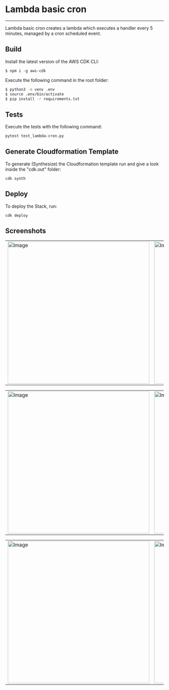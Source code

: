 # Lambda basic cron

---

Lambda basic cron creates a lambda which executes a handler every 5 minutes, managed by a cron scheduled event.

## Build

Install the latest version of the AWS CDK CLI:

```shell
$ npm i -g aws-cdk
```

Execute the following command in the root folder:

```bash
$ python3 -m venv .env
$ source .env/bin/activate
$ pip install -r requirements.txt
```

## Tests

Execute the tests with the following command:

```bash
pytest test_lambda-cron.py
```

## Generate Cloudformation Template

To generate (Synthesize) the Cloudformation template run and give a look inside the "cdk.out" folder:

```
cdk synth
```

## Deploy

To deploy the Stack, run:
```
cdk deploy
```

## Screenshots

<table style="width:100%">
  <tr>
    <td>
  		<img width="450" alt="Image" src="https://user-images.githubusercontent.com/56041525/215543939-be3ea620-5ea4-434e-9ebf-e216fd0c2d8b.png">
	  </td>
    <td>
  	<img width="450" alt="Image" src="https://user-images.githubusercontent.com/56041525/215544042-1812c28d-5005-4745-9690-0ae1c2f6b8e4.png">
    </td>
  </tr>
</table>


<table style="width:100%">
  <tr>
    <td>
  		<img width="450" alt="Image" src="https://user-images.githubusercontent.com/56041525/215544233-8e27dd82-547b-4f5c-bb96-033ccded25cd.png">
	  </td>
    <td>
  	<img width="450" alt="Image" src="https://user-images.githubusercontent.com/56041525/215544398-2bd28357-213b-4c71-bd36-1f75ac9e73ef.png">
    </td>
  </tr>
</table>



<table style="width:100%">
  <tr>
    <td>
  		<img width="450" alt="Image" src="https://user-images.githubusercontent.com/56041525/215544614-64736ea3-c567-4413-95bd-8aef36f09408.png">
	  </td>
    <td>
  	<img width="450" alt="Image" src="https://user-images.githubusercontent.com/56041525/215544693-908e2f78-9df8-41ad-8197-725e9ce77226.png">
    </td>
  </tr>
</table>



